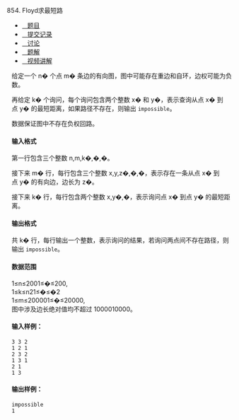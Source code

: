 854. Floyd求最短路

-   [   题目](https://www.acwing.com/problem/content/description/856/)
-   [   提交记录](https://www.acwing.com/problem/content/submission/856/)
-   [   讨论](https://www.acwing.com/problem/content/discussion/index/856/1/)
-   [   题解](https://www.acwing.com/problem/content/solution/856/1/)
-   [   视频讲解](https://www.acwing.com/problem/content/video/856/)

  


给定一个 n� 个点 m� 条边的有向图，图中可能存在重边和自环，边权可能为负数。

再给定 k� 个询问，每个询问包含两个整数 x� 和 y�，表示查询从点 x� 到点 y� 的最短距离，如果路径不存在，则输出 `impossible`。

数据保证图中不存在负权回路。

#### 输入格式

第一行包含三个整数 n,m,k�,�,�。

接下来 m� 行，每行包含三个整数 x,y,z�,�,�，表示存在一条从点 x� 到点 y� 的有向边，边长为 z�。

接下来 k� 行，每行包含两个整数 x,y�,�，表示询问点 x� 到点 y� 的最短距离。

#### 输出格式

共 k� 行，每行输出一个整数，表示询问的结果，若询问两点间不存在路径，则输出 `impossible`。

#### 数据范围

1≤n≤2001≤�≤200,  
1≤k≤n21≤�≤�2  
1≤m≤200001≤�≤20000,  
图中涉及边长绝对值均不超过 1000010000。

#### 输入样例：

```
3 3 2
1 2 1
2 3 2
1 3 1
2 1
1 3
```

#### 输出样例：

```
impossible
1
```

```py
